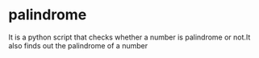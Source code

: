 # palindrome
It is a python script that checks whether a number is palindrome or not.It also finds out the palindrome of a number
